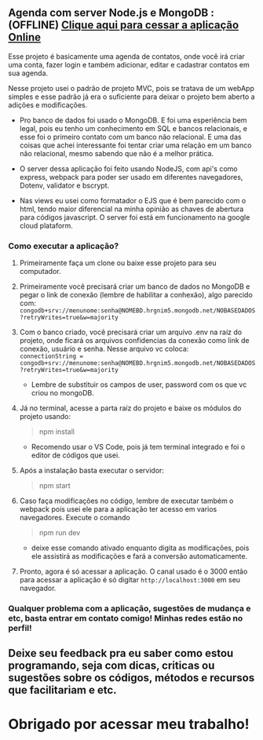##  Agenda com server Node.js e MongoDB : (OFFLINE) [Clique aqui para cessar a aplicação Online](https://agenda.luizsacramento.com.br)

  Esse projeto é basicamente uma agenda de contatos, onde você irá criar uma conta, fazer login e também adicionar, editar e cadastrar contatos em sua agenda.
  
  
  Nesse projeto usei o padrão de projeto MVC, pois se tratava de um webApp simples e esse padrão já era o suficiente para deixar o projeto bem aberto a adições e modificações.
  
  
  - Pro banco de dados foi usado o MongoDB. E foi uma esperiência bem legal, pois eu tenho um conhecimento em SQL e bancos relacionais, e esse foi o primeiro contato com um banco não relacional. E uma das coisas que achei interessante foi tentar criar uma relação em um banco não relacional, mesmo sabendo que não é a melhor prática.
  
  - O server dessa aplicação foi feito usando NodeJS, com api's como express, webpack para poder ser usado em diferentes navegadores, Dotenv, validator e bscrypt. 
  - Nas views eu usei como formatador o EJS que é bem parecido com  o html, tendo maior diferencial na minha opinião as chaves de abertura para códigos javascript. O server foi está em funcionamento na google cloud plataform.


### Como executar a aplicação?

  1. Primeiramente faça um clone ou baixe esse projeto para seu computador.
  2. Primeiramente você precisará criar um banco de dados no MongoDB e pegar o link de conexão (lembre de habilitar a conhexão), algo parecido com: 
        `` congodb+srv://menunome:senha@NOMEBD.hrgnim5.mongodb.net/NOBASEDADOS?retryWrites=true&w=majority``
 
  
  3. Com o banco criado, você precisará criar um arquivo .env na raíz do projeto, onde ficará os arquivos confidencias da conexão como link de conexão, usuário e senha. Nesse arquivo vc coloca: <br>
        ``connectionString = congodb+srv://menunome:senha@NOMEBD.hrgnim5.mongodb.net/NOBASEDADOS?retryWrites=true&w=majority``
        * Lembre de substituir os campos de user, password com os que vc criou no mongoDB.
  4. Já no terminal, acesse a parta raíz do projeto e baixe  os módulos do projeto usando: 
        > npm install 
        * Recomendo usar o VS Code, pois já tem terminal integrado e foi o editor de códigos que usei.

  5. Após a instalação basta executar o servidor: 
        > npm start
  
  6. Caso faça modificações no código, lembre de executar também o webpack pois usei ele para a aplicação ter acesso em varios navegadores. Execute o comando
        > npm run dev
        * deixe esse comando ativado enquanto digita as modificações, pois ele assistirá as modificações e fará a conversão automaticamente.
   
  7. Pronto, agora é só acessar a aplicação. O canal usado é o 3000 então para acessar a aplicação é só digitar ``http://localhost:3000`` em seu navegador.



### Qualquer problema com a aplicação, sugestões de mudança e etc, basta entrar em contato comigo! Minhas redes estão no perfil! 
## Deixe seu feedback pra eu saber como estou programando, seja com dicas, criticas ou sugestões sobre os códigos, métodos e recursos que facilitariam e etc. 
# Obrigado por acessar meu trabalho!
